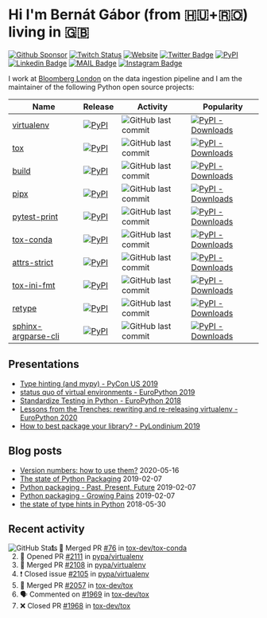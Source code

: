 # Hi I'm Bernát Gábor (from 🇭🇺+🇷🇴) living in 🇬🇧

[![Github Sponsor](https://img.shields.io/static/v1?label=Sponsor&message=%E2%9D%A4&logo=GitHub&link=https://github.com/sponsors/gaborbernat&style=flat-square)](https://github.com/sponsors/gaborbernat)
[![Twitch Status](https://img.shields.io/twitch/status/gaborbernat?style=flat-square)](https://www.twitch.tv/gaborbernat)
[![Website](https://img.shields.io/badge/-my%20blog@bernat.tech-191b1f?style=flat-square&labelColor=191b1f&logo=ghost&logoColor=white&link=https://www.bernat.tech/)](https://www.bernat.tech/)
[![Twitter Badge](https://img.shields.io/badge/-@gjbernat-1ca0f1?style=flat-square&labelColor=1ca0f1&logo=twitter&logoColor=white&link=https://twitter.com/gjbernat)](https://twitter.com/gjbernat)
[![PyPI](https://img.shields.io/badge/-gaborbernat-0073b7?style=flat-square&logo=Python&logoColor=white&link=https://pypi.org/user/gaborbernat/)](https://pypi.org/user/gaborbernat/)
[![Linkedin Badge](https://img.shields.io/badge/-gaborbernat-blue?style=flat-square&logo=Linkedin&logoColor=white&link=https://www.linkedin.com/in/gaborbernat/)](https://www.linkedin.com/in/gaborbernat/)
[![MAIL Badge](https://img.shields.io/badge/-gaborjbernat@gmail.com-c14438?style=flat-square&logo=Gmail&logoColor=white&link=mailto:gaborjbernat@gmail.com)](mailto:gaborjbernat@gmail.com)
[![Instagram Badge](https://img.shields.io/badge/-@gabor__bernat-845EC2?style=flat-square&labelColor=white&logo=Instagram&link=https://instagram.com/gabor_bernat/)](https://instagram.com/gabor_bernat)

I work at [Bloomberg London](https://github.com/bloomberg) on the data ingestion pipeline and I am the maintainer of the
following Python open source projects:

| Name                                                                      | Release                                                                                                                      | Activity                                                                                                                       | Popularity                                                                                                                                       |
| ------------------------------------------------------------------------- | ---------------------------------------------------------------------------------------------------------------------------- | ------------------------------------------------------------------------------------------------------------------------------ | ------------------------------------------------------------------------------------------------------------------------------------------------ |
| [virtualenv](https://github.com/pypa/virtualenv)                          | [![PyPI](https://img.shields.io/pypi/v/virtualenv?style=flat-square)](https://pypi.org/project/virtualenv)                   | ![GitHub last commit](https://img.shields.io/github/last-commit/pypa/virtualenv?logo=python&style=flat-square)                 | [![PyPI - Downloads](https://img.shields.io/pypi/dm/virtualenv?style=flat-square) ](https://pypistats.org/packages/virtualenv)                   |
| [tox](https://github.com/tox-dev/tox)                                     | [![PyPI](https://img.shields.io/pypi/v/tox?style=flat-square)](https://pypi.org/project/tox)                                 | ![GitHub last commit](https://img.shields.io/github/last-commit/tox-dev/tox?logo=python&style=flat-square)                     | [![PyPI - Downloads](https://img.shields.io/pypi/dm/tox?style=flat-square)](https://pypistats.org/packages/tox)                                  |
| [build](https://github.com/pypa/build)                                    | [![PyPI](https://img.shields.io/pypi/v/build?style=flat-square)](https://pypi.org/project/build)                             | ![GitHub last commit](https://img.shields.io/github/last-commit/pypa/build?logo=python&style=flat-square)                      | [![PyPI - Downloads](https://img.shields.io/pypi/dm/build?style=flat-square) ](https://pypistats.org/packages/build)                             |
| [pipx](https://github.com/pipxproject/pipx)                               | [![PyPI](https://img.shields.io/pypi/v/pipx?style=flat-square)](https://pypi.org/project/pipx)                               | ![GitHub last commit](https://img.shields.io/github/last-commit/pipxproject/pipx?logo=python&style=flat-square)                | [![PyPI - Downloads](https://img.shields.io/pypi/dm/pipx?style=flat-square) ](https://pypistats.org/packages/pipx)                               |
| [pytest-print](https://github.com/pytest-dev/pytest-print)                | [![PyPI](https://img.shields.io/pypi/v/pytest-print?style=flat-square)](https://pypi.org/project/pytest-print)               | ![GitHub last commit](https://img.shields.io/github/last-commit/pytest-dev/pytest-print?logo=python&style=flat-square)         | [![PyPI - Downloads](https://img.shields.io/pypi/dm/pytest-print?style=flat-square) ](https://pypistats.org/packages/pytest-print)               |
| [tox-conda](https://github.com/tox-dev/tox-conda)                         | [![PyPI](https://img.shields.io/pypi/v/tox-conda?style=flat-square)](https://pypi.org/project/tox-conda)                     | ![GitHub last commit](https://img.shields.io/github/last-commit/tox-dev/tox-conda?logo=python&style=flat-square)               | [![PyPI - Downloads](https://img.shields.io/pypi/dm/tox-conda?style=flat-square) ](https://pypistats.org/packages/tox-conda)                     |
| [attrs-strict](https://github.com/bloomberg/attrs-strict)                 | [![PyPI](https://img.shields.io/pypi/v/attrs-strict?style=flat-square)](https://pypi.org/project/attrs-strict)               | ![GitHub last commit](https://img.shields.io/github/last-commit/bloomberg/attrs-strict?logo=python&style=flat-square)          | [![PyPI - Downloads](https://img.shields.io/pypi/dm/attrs-strict?style=flat-square) ](https://pypistats.org/packages/attrs-strict)               |
| [tox-ini-fmt](https://github.com/tox-dev/tox-ini-fmt)                     | [![PyPI](https://img.shields.io/pypi/v/tox-ini-fmt?style=flat-square)](https://pypi.org/project/tox-ini-fmt)                 | ![GitHub last commit](https://img.shields.io/github/last-commit/tox-dev/tox-ini-fmt?logo=python&style=flat-square)             | [![PyPI - Downloads](https://img.shields.io/pypi/dm/tox-ini-fmt?style=flat-square) ](https://pypistats.org/packages/tox-ini-fmt)                 |
| [retype](https://github.com/ambv/retype)                                  | [![PyPI](https://img.shields.io/pypi/v/retype?style=flat-square)](https://pypi.org/project/retype)                           | ![GitHub last commit](https://img.shields.io/github/last-commit/ambv/retype?logo=python&style=flat-square)                     | [![PyPI - Downloads](https://img.shields.io/pypi/dm/retype?style=flat-square) ](https://pypistats.org/packages/retype)                           |
| [sphinx-argparse-cli](https://github.com/gaborbernat/sphinx-argparse-cli) | [![PyPI](https://img.shields.io/pypi/v/sphinx-argparse-cli?style=flat-square)](https://pypi.org/project/sphinx-argparse-cli) | ![GitHub last commit](https://img.shields.io/github/last-commit/gaborbernat/sphinx-argparse-cli?logo=python&style=flat-square) | [![PyPI - Downloads](https://img.shields.io/pypi/dm/sphinx-argparse-cli?style=flat-square) ](https://pypistats.org/packages/sphinx-argparse-cli) |

## Presentations

* [Type hinting (and mypy) - PyCon US 2019](https://www.youtube.com/watch?v=hTrjTAPnA_k)
* [status quo of virtual environments - EuroPython 2019](https://www.youtube.com/watch?v=o1Vue9CWRxU)
* [Standardize Testing in Python - EuroPython 2018](https://www.youtube.com/watch?v=SFqna5ilqig)
* [Lessons from the Trenches: rewriting and re-releasing virtualenv - EuroPython 2020](https://www.youtube.com/watch?v=l9A0a8qZgOs)
* [How to best package your library? - PyLondinium 2019](https://youtu.be/OSnRl8yF9a4)

## Blog posts

* [Version numbers: how to use them?](https://www.bernat.tech/version-numbers/) 2020-05-16
* [The state of Python Packaging](https://www.bernat.tech/pep-517-and-python-packaging/) 2019-02-07
* [Python packaging - Past, Present, Future](https://www.bernat.tech/pep-517-518/) 2019-02-07
* [Python packaging - Growing Pains](https://www.bernat.tech/growing-pain/) 2019-02-07
* [the state of type hints in Python](https://www.bernat.tech/the-state-of-type-hints-in-python/) 2018-05-30

## Recent activity

<img align="left" alt="GitHub Stats" src="https://github-readme-stats.codestackr.vercel.app/api?username=gaborbernat&show_icons=true&hide_border=true" />

<!--START_SECTION:activity-->

1. 🎉 Merged PR [#76](https://github.com/tox-dev/tox-conda/pull/76) in [tox-dev/tox-conda](https://github.com/tox-dev/tox-conda)
2. 💪 Opened PR [#2111](https://github.com/pypa/virtualenv/pull/2111) in [pypa/virtualenv](https://github.com/pypa/virtualenv)
3. 🎉 Merged PR [#2108](https://github.com/pypa/virtualenv/pull/2108) in [pypa/virtualenv](https://github.com/pypa/virtualenv)
4. ❗️ Closed issue [#2105](https://github.com/pypa/virtualenv/issues/2105) in [pypa/virtualenv](https://github.com/pypa/virtualenv)
5. 🎉 Merged PR [#2057](https://github.com/tox-dev/tox/pull/2057) in [tox-dev/tox](https://github.com/tox-dev/tox)
4. 🗣 Commented on [#1969](https://github.com/tox-dev/tox/issues/1969) in [tox-dev/tox](https://github.com/tox-dev/tox)
5. ❌ Closed PR [#1968](https://github.com/tox-dev/tox/pull/1968) in [tox-dev/tox](https://github.com/tox-dev/tox)
   <!--END_SECTION:activity-->
